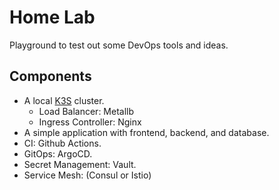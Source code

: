 # Home Lab
Playground to test out some DevOps tools and ideas.

## Components

- A local [K3S](https://k3s.io/) cluster.
  - Load Balancer: Metallb
  - Ingress Controller: Nginx
- A simple application with frontend, backend, and database.
- CI: Github Actions.
- GitOps: ArgoCD.
- Secret Management: Vault.
- Service Mesh: (Consul or Istio)